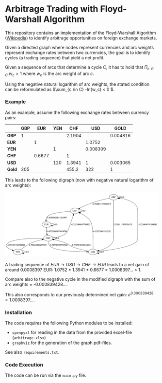 # Arbitrage Trading with Floyd-Warshall Algorithm

This repository contains an implementation of the Floyd-Warshall
Algorithm ([Wikipedia](https://en.wikipedia.org/wiki/Floyd%E2%80%93Warshall_algorithm)) to identify arbitrage
opportunities on foreign exchange markets.

Given a directed graph where nodes represent currencies and arc weights
represent exchange rates between two currencies, the goal is to identify cycles (a trading sequence) that yield a net profit.

Given a sequence of arcs that determine a cycle $C$, it has to hold that $\Pi_{c \in C} \ w_c > 1$ where $w_c$ is the arc weight of arc $c$.

Using the negative natural logarithm of arc weights, the stated condition can be reformulated as $\sum_{c \in C} -ln(w_c) < 0 $.


### Example

As an example, assume the following exchange rates between currency pairs:

|          | **GBP** | **EUR** | **YEN** | **CHF** | **USD**  | **GOLD** |
|----------|---------|---------|---------|---------|----------|----------|
| **GBP**  | 1       |         |         | 2.1904  |          | 0.004816 |
| **EUR**  |         | 1       |         |         | 1.0752   |          |
| **YEN**  |         |         | 1       |         | 0.008309 |          |
| **CHF**  |         | 0.6677  |         | 1       |          |          |
| **USD**  |         |         | 120     | 1.3941  | 1        | 0.003065 |
| **Gold** | 205     |         |         | 455.2   | 322      | 1        |

This leads to the following digraph (now with negative natural logarithm of arc weights):

![Drag Racing](img/negative_ln_weights.png)

A trading sequence of $EUR \rightarrow USD \rightarrow CHF \rightarrow EUR$ leads to a net gain of around 0.0008397 EUR:
1.0752 * 1.3941 * 0.6677 = 1.0008397... > 1.

Compare also to the negative cycle in the modified digraph with the sum of arc weights = -0.000839428....

This also corresponds to our previously determined net gain: $e^0.000839428 = 1.0008397...$.


### Installation
The code requires the following Python modules to be installed:
- `openpyxl` for reading in the data from the provided excel-file (`arbitrage.xlsx`) 
- `graphviz` for the generation of the graph pdf-files.

See also `requirements.txt`.

### Code Execution
The code can be run via the ``main.py`` file.
